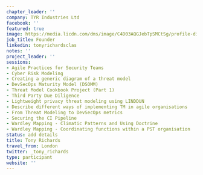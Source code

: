 ```yaml
---
chapter_leader: ''
company: TYR Industries Ltd
facebook: ''
featured: true
image: https://media.licdn.com/dms/image/C4D03AQGJebTpSMCtSg/profile-displayphoto-shrink_800_800/0?e=1564012800&v=beta&t=CfykdgbBYrEKiMyVkb7r_xnGZjoa_FPkVR0W21MOwy8
job_title: Founder
linkedin: tonyrichardsclas
notes: ''
project_leader: ''
sessions:
- Agile Practices for Security Teams
- Cyber Risk Modeling
- Creating a generic diagram of a threat model
- DevSecOps Maturity Model (DSOMM)
- Threat Model Cookbook Project (Part 1)
- Third Party Due Diligence
- Lightweight privacy threat modeling using LINDDUN
- Describe different ways of implementing TM in agile organisations
- From Threat Modeling to DevSecOps metrics
- Securing the CI Pipeline
- Wardley Mapping - Climatic Patterns and Using Doctrine
- Wardley Mapping - Coordinating functions within a PST organisation
status: add details
title: Tony Richards
travel_from: London
twitter: _tony_richards
type: participant
website: ''
---
```


<!-- put more details about participant here -->
